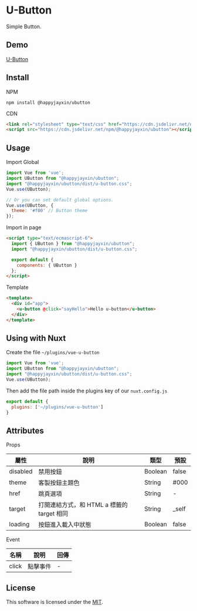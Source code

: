 # U-Button

Simple Button.

## Demo
[U-Button](https://happyjayxin.github.io/UButton/)

## Install
NPM
```
npm install @happyjayxin/ubutton
```
CDN
```html
<link rel="stylesheet" type="text/css" href="https://cdn.jsdelivr.net/npm/@happyjayxin/ubutton@0.2.4/dist/u-button.css">
<script src="https://cdn.jsdelivr.net/npm/@happyjayxin/ubutton"></script>
```


## Usage

Import Global

```js 
import Vue from 'vue';
import UButton from "@happyjayxin/ubutton";
import "@happyjayxin/ubutton/dist/u-button.css";
Vue.use(UButton);
```
```js
// Or you can set default global options.
Vue.use(UButton, {
  theme: '#f00' // Button theme
});
```

Import in page

```html
<script type="text/ecmascript-6">
  import { UButton } from "@happyjayxin/ubutton";
  import "@happyjayxin/ubutton/dist/u-button.css";

  export default {
    components: { UButton }
  };
</script>
```

Template

```html
<template>
  <div id="app">
    <u-button @click="sayHello">Hello u-button</u-button>
  </div>
</template>
```

## Using with Nuxt
Create the file `~/plugins/vue-u-button`
```js 
import Vue from 'vue';
import UButton from "@happyjayxin/ubutton";
import "@happyjayxin/ubutton/dist/u-button.css";
Vue.use(UButton);
```
Then add the file path inside the plugins key of our `nuxt.config.js`
```js
export default {
  plugins: ['~/plugins/vue-u-button']
}
```

## Attributes
Props

屬性|說明|類型|預設
---|---|---|---
disabled|禁用按鈕|Boolean|false
theme|客製按鈕主題色|String|#000
href|跳頁選項|String|-
target|打開連結方式，和 HTML a 標籤的 target 相同|String|_self
loading|按鈕進入載入中狀態|Boolean|false

Event

名稱|說明|回傳
---|---|---
click|點擊事件|-

## License

This software is licensed under the [MIT](https://github.com/HappyJayXin/UButton/blob/master/LICENSE).

